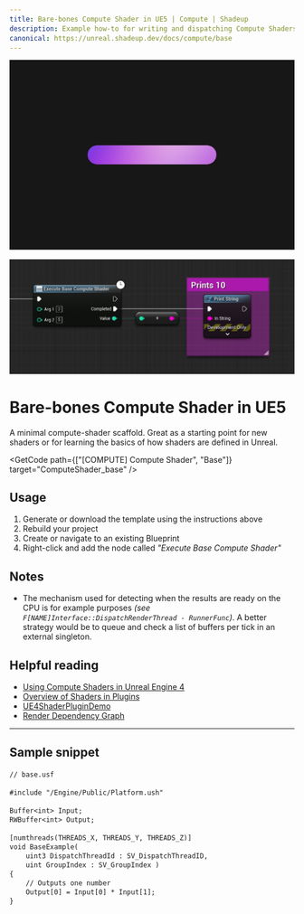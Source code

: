 ```yaml
---
title: Bare-bones Compute Shader in UE5 | Compute | Shadeup
description: Example how-to for writing and dispatching Compute Shaders in Unreal Engine 5.
canonical: https://unreal.shadeup.dev/docs/compute/base
---
```


<script>
	import GetCode from "@/get-code.svelte";
</script>

![Line with pink and purple gradient](img/compute/compute-base.jpg)

![Unreal Blueprint graph calling a compute shader](img/compute/compute-base-shot.png)

<div style="display: none;">

#### Bare-bones setup

</div>

# Bare-bones Compute Shader in UE5

A minimal compute-shader scaffold. Great as a starting point for new shaders or for learning the basics of how shaders are defined in Unreal.

<GetCode path={["[COMPUTE] Compute Shader", "Base"]} target="ComputeShader_base" />

## Usage

1. Generate or download the template using the instructions above
2. Rebuild your project
3. Create or navigate to an existing Blueprint
4. Right-click and add the node called _"Execute Base Compute Shader"_

## Notes

- The mechanism used for detecting when the results are ready on the CPU is for example purposes _(see `F[NAME]Interface::DispatchRenderThread - RunnerFunc`)_. A better strategy would be to queue and check a list of buffers per tick in an external singleton.

## Helpful reading

- [Using Compute Shaders in Unreal Engine 4](https://medium.com/realities-io/using-compute-shaders-in-unreal-engine-4-f64bac65a907)
- [Overview of Shaders in Plugins](https://docs.unrealengine.com/5.0/en-US/overview-of-shaders-in-plugins-unreal-engine/)
- [UE4ShaderPluginDemo](https://github.com/Temaran/UE4ShaderPluginDemo)
- [Render Dependency Graph](https://docs.unrealengine.com/5.0/en-US/render-dependency-graph-in-unreal-engine/)

---

## Sample snippet

```hlsl
// base.usf

#include "/Engine/Public/Platform.ush"

Buffer<int> Input;
RWBuffer<int> Output;

[numthreads(THREADS_X, THREADS_Y, THREADS_Z)]
void BaseExample(
	uint3 DispatchThreadId : SV_DispatchThreadID,
	uint GroupIndex : SV_GroupIndex )
{
	// Outputs one number
	Output[0] = Input[0] * Input[1];
}
```
